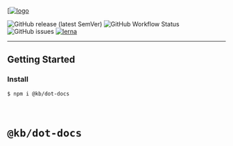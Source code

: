 [[![logo](https://keithboice.github.io/.github/assets/logo.png)](https://raw.githubusercontent.com/keithboice/.github/docs/assets/logo.png)

![GitHub release (latest SemVer)](https://img.shields.io/github/v/release/keithboice/kb?sort=semver&style=for-the-badge)
![GitHub Workflow Status](https://img.shields.io/github/workflow/status/keithboice/kb/ci?style=for-the-badge)
![GitHub issues](https://img.shields.io/github/issues-raw/keithboice/kb?style=for-the-badge)
[![lerna](https://img.shields.io/badge/maintained%20with-lerna-cc00ff.svg?style=for-the-badge)](https://lerna.js.org/)

---

## Getting Started

### Install

```shell
$ npm i @kb/dot-docs
```

<br />

# `@kb/dot-docs`
